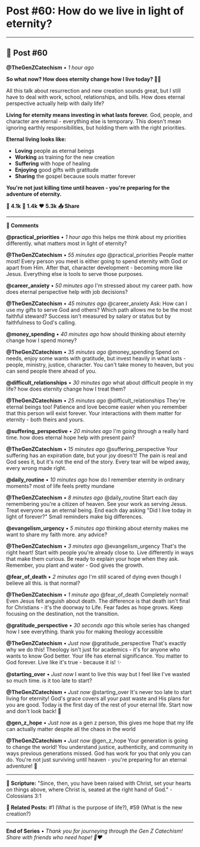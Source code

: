 # Post #60: How do we live in light of eternity?

---

## 📱 Post #60

**@TheGenZCatechism** • *1 hour ago*

**So what now? How does eternity change how I live today? 🌅⏰**

All this talk about resurrection and new creation sounds great, but I still have to deal with work, school, relationships, and bills. How does eternal perspective actually help with daily life?

**Living for eternity means investing in what lasts forever.** God, people, and character are eternal - everything else is temporary. This doesn't mean ignoring earthly responsibilities, but holding them with the right priorities.

**Eternal living looks like:**
- **Loving** people as eternal beings  
- **Working** as training for the new creation
- **Suffering** with hope of healing
- **Enjoying** good gifts with gratitude
- **Sharing** the gospel because souls matter forever

**You're not just killing time until heaven - you're preparing for the adventure of eternity.**

**💭 4.1k** **🔄 1.4k** **❤️ 5.3k** **📤 Share**

---

**💬 Comments**

**@practical_priorities** • *1 hour ago*
this helps me think about my priorities differently. what matters most in light of eternity?

**@TheGenZCatechism** • *55 minutes ago*
@practical_priorities People matter most! Every person you meet is either going to spend eternity with God or apart from Him. After that, character development - becoming more like Jesus. Everything else is tools to serve those purposes.

**@career_anxiety** • *50 minutes ago*
I'm stressed about my career path. how does eternal perspective help with job decisions?

**@TheGenZCatechism** • *45 minutes ago*
@career_anxiety Ask: How can I use my gifts to serve God and others? Which path allows me to be the most faithful steward? Success isn't measured by salary or status but by faithfulness to God's calling.

**@money_spending** • *40 minutes ago*
how should thinking about eternity change how I spend money?

**@TheGenZCatechism** • *35 minutes ago*
@money_spending Spend on needs, enjoy some wants with gratitude, but invest heavily in what lasts - people, ministry, justice, character. You can't take money to heaven, but you can send people there ahead of you.

**@difficult_relationships** • *30 minutes ago*
what about difficult people in my life? how does eternity change how I treat them?

**@TheGenZCatechism** • *25 minutes ago*
@difficult_relationships They're eternal beings too! Patience and love become easier when you remember that this person will exist forever. Your interactions with them matter for eternity - both theirs and yours.

**@suffering_perspective** • *20 minutes ago*
I'm going through a really hard time. how does eternal hope help with present pain?

**@TheGenZCatechism** • *15 minutes ago*
@suffering_perspective Your suffering has an expiration date, but your joy doesn't! The pain is real and God sees it, but it's not the end of the story. Every tear will be wiped away, every wrong made right.

**@daily_routine** • *10 minutes ago*
how do I remember eternity in ordinary moments? most of life feels pretty mundane

**@TheGenZCatechism** • *8 minutes ago*
@daily_routine Start each day remembering you're a citizen of heaven. See your work as serving Jesus. Treat everyone as an eternal being. End each day asking "Did I live today in light of forever?" Small reminders make big differences.

**@evangelism_urgency** • *5 minutes ago*
thinking about eternity makes me want to share my faith more. any advice?

**@TheGenZCatechism** • *3 minutes ago*
@evangelism_urgency That's the right heart! Start with people you're already close to. Live differently in ways that make them curious. Be ready to explain your hope when they ask. Remember, you plant and water - God gives the growth.

**@fear_of_death** • *2 minutes ago*
I'm still scared of dying even though I believe all this. is that normal?

**@TheGenZCatechism** • *1 minute ago*
@fear_of_death Completely normal! Even Jesus felt anguish about death. The difference is that death isn't final for Christians - it's the doorway to Life. Fear fades as hope grows. Keep focusing on the destination, not the transition.

**@gratitude_perspective** • *30 seconds ago*
this whole series has changed how I see everything. thank you for making theology accessible

**@TheGenZCatechism** • *Just now*
@gratitude_perspective That's exactly why we do this! Theology isn't just for academics - it's for anyone who wants to know God better. Your life has eternal significance. You matter to God forever. Live like it's true - because it is! ✨

**@starting_over** • *Just now*
I want to live this way but I feel like I've wasted so much time. is it too late to start?

**@TheGenZCatechism** • *Just now*
@starting_over It's never too late to start living for eternity! God's grace covers all your past waste and His plans for you are good. Today is the first day of the rest of your eternal life. Start now and don't look back! 💪

**@gen_z_hope** • *Just now*
as a gen z person, this gives me hope that my life can actually matter despite all the chaos in the world

**@TheGenZCatechism** • *Just now*
@gen_z_hope Your generation is going to change the world! You understand justice, authenticity, and community in ways previous generations missed. God has work for you that only you can do. You're not just surviving until heaven - you're preparing for an eternal adventure! 🚀

---

**📖 Scripture:** "Since, then, you have been raised with Christ, set your hearts on things above, where Christ is, seated at the right hand of God." - Colossians 3:1

**🔗 Related Posts:** #1 (What is the purpose of life?), #59 (What is the new creation?)

---

**End of Series** • *Thank you for journeying through the Gen Z Catechism! Share with friends who need hope! 🔄❤️* 